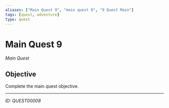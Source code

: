 ```yaml
---
aliases: ["Main Quest 9", "main quest 9", "9 Quest Main"]
tags: [quest, adventure]
type: quest
---
```


# Main Quest 9

*Main Quest*

## Objective
Complete the main quest objective.

---
*ID: QUEST00008*